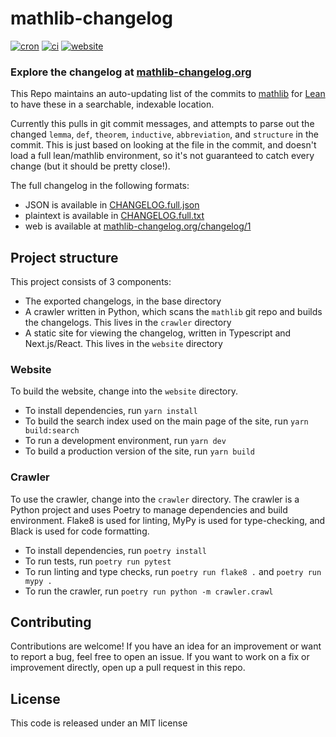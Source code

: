 # mathlib-changelog

[![cron](https://img.shields.io/github/actions/workflow/status/chanind/mathlib-changelog/crawl.yaml?label=cron&branch=main)](https://github.com/chanind/mathlib-changelog)
[![ci](https://img.shields.io/github/actions/workflow/status/chanind/mathlib-changelog/ci.yaml?branch=main)](https://github.com/chanind/mathlib-changelog)
[![website](https://img.shields.io/github/deployments/chanind/mathlib-changelog/production?label=website&logo=vercel)](https://mathlib-changelog.org)

### Explore the changelog at [mathlib-changelog.org](https://mathlib-changelog.org/)

This Repo maintains an auto-updating list of the commits to [mathlib](https://github.com/leanprover-community/mathlib) for [Lean](https://leanprover.github.io/) to have these in a searchable, indexable location.

Currently this pulls in git commit messages, and attempts to parse out the changed `lemma`, `def`, `theorem`, `inductive`, `abbreviation`, and `structure` in the commit. This is just based on looking at the file in the commit, and doesn't load a full lean/mathlib environment, so it's not guaranteed to catch every change (but it should be pretty close!).

The full changelog in the following formats:

- JSON is available in [CHANGELOG.full.json](https://raw.githubusercontent.com/chanind/mathlib-changelog/main/CHANGELOG.full.json)
- plaintext is available in [CHANGELOG.full.txt](https://raw.githubusercontent.com/chanind/mathlib-changelog/main/CHANGELOG.full.txt)
- web is available at [mathlib-changelog.org/changelog/1](https://mathlib-changelog.org/changelog/1)

## Project structure

This project consists of 3 components:

- The exported changelogs, in the base directory
- A crawler written in Python, which scans the `mathlib` git repo and builds the changelogs. This lives in the `crawler` directory
- A static site for viewing the changelog, written in Typescript and Next.js/React. This lives in the `website` directory

### Website

To build the website, change into the `website` directory.

- To install dependencies, run `yarn install`
- To build the search index used on the main page of the site, run `yarn build:search`
- To run a development environment, run `yarn dev`
- To build a production version of the site, run `yarn build`

### Crawler

To use the crawler, change into the `crawler` directory. The crawler is a Python project and uses Poetry to manage dependencies and build environment. Flake8 is used for linting, MyPy is used for type-checking, and Black is used for code formatting.

- To install dependencies, run `poetry install`
- To run tests, run `poetry run pytest`
- To run linting and type checks, run `poetry run flake8 .` and `poetry run mypy .`
- To run the crawler, run `poetry run python -m crawler.crawl`

## Contributing

Contributions are welcome! If you have an idea for an improvement or want to report a bug, feel free to open an issue. If you want to work on a fix or improvement directly, open up a pull request in this repo.

## License

This code is released under an MIT license

